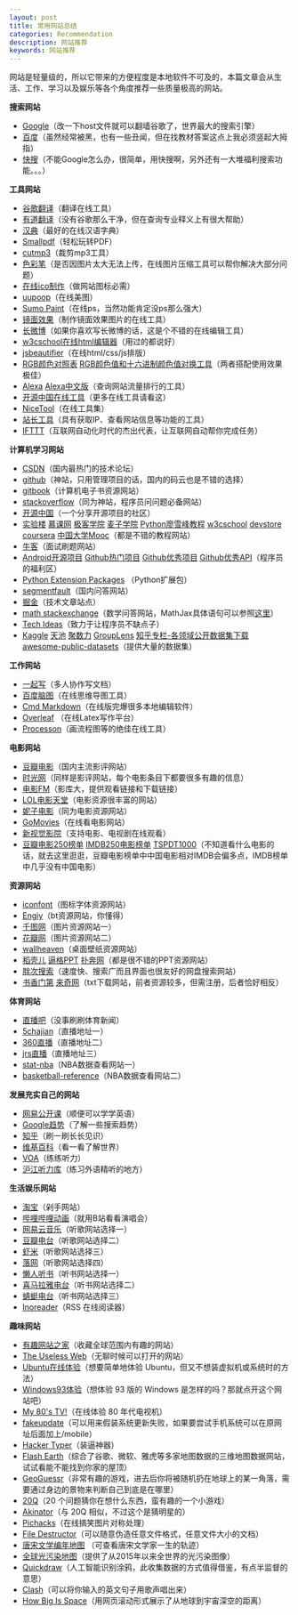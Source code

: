 ```yaml
---
layout: post
title: 常用网站总结
categories: Recommendation
description: 网站推荐
keywords: 网站推荐
---
```


网站是轻量级的，所以它带来的方便程度是本地软件不可及的，本篇文章会从生活、工作、学习以及娱乐等各个角度推荐一些质量极高的网站。

**搜索网站**

- [Google](https://www.google.com.hk/)（改一下host文件就可以翻墙谷歌了，世界最大的搜索引擎）
- [百度](www.baidu.com)（虽然经常被黑，也有一些丑闻，但在找教材答案这点上我必须竖起大拇指）
- [快搜](http://so.chongbuluo.com/)（不能Google怎么办，很简单，用快搜啊，另外还有一大堆福利搜索功能。。。）

**工具网站**

- [谷歌翻译](http://translate.google.cn/#en/zh-CN/destruct)（翻译在线工具）
- [有道翻译](http://dict.youdao.com/)（没有谷歌那么干净，但在查询专业释义上有很大帮助）
- [汉典](http://www.zdic.net/)（最好的在线汉语字典）
- [Smallpdf](https://smallpdf.com/cn)（轻松玩转PDF）
- [cutmp3](http://cutmp3.net/)（裁剪mp3工具）
- [色彩笔](http://www.secaibi.com/tools/)（是否因图片太大无法上传，在线图片压缩工具可以帮你解决大部分问题）
- [在线ico制作](http://www.ico.la/)（做网站图标必需）
- [uupoop](http://www.uupoop.com/zp/)（在线美图）
- [Sumo Paint](http://www.sumopaint.com/app/)（在线ps，当然功能肯定没ps那么强大）
- [镜面效果](http://www.reflectionmaker.com/)（制作镜面效果图片的在线工具）
- [长微博](http://www.changweibo.com/)（如果你喜欢写长微博的话，这是个不错的在线编辑工具）
- [w3cschool在线html编辑器](http://www.w3school.com.cn/tiy/t.asp?f=html_intro)（用过的都说好）
- [jsbeautifier](http://jsbeautifier.org/)（在线html/css/js排版）
- [RGB颜色对照表](http://tool.oschina.net/commons?type=3) [RGB颜色值和十六进制颜色值对换工具](http://www.sioe.cn/yingyong/yanse-rgb-16/)（两者搭配使用效果极佳）
- [Alexa](http://www.alexa.com/topsites) [Alexa中文版](http://www.123cha.com/alexa/)（查询网站流量排行的工具）
- [开源中国在线工具](http://tool.oschina.net/)（更多在线工具请看这） 
- [NiceTool](http://www.nicetool.net/)（在线工具集）
- [站长工具](http://tool.chinaz.com/)（具有获取IP、查看网站信息等功能的工具）
- [IFTTT](https://ifttt.com/discover)（互联网自动化时代的杰出代表，让互联网自动帮你完成任务）

**计算机学习网站**

- [CSDN](http://www.csdn.net/)（国内最热门的技术论坛）
- [github](https://github.com/)（神站，只用管理项目的话，国内的码云也是不错的选择）
- [gitbook](https://www.gitbook.com/explore)（计算机电子书资源网站）
- [stackoverflow](http://stackoverflow.com/)（同为神站，程序员问问题必备网站）
- [开源中国](https://www.oschina.net/)（一个分享开源项目的社区）
- [实验楼](https://www.shiyanlou.com/courses/) [慕课网](http://www.imooc.com/) [极客学院](http://www.jikexueyuan.com/?hmsr=baidu_sem_pinpai_index) [麦子学院](http://www.maiziedu.com/) [Python廖雪峰教程](http://www.liaoxuefeng.com/wiki/0014316089557264a6b348958f449949df42a6d3a2e542c000) [w3cschool](http://www.w3school.com.cn/) [devstore](http://www.devstore.cn/) [coursera](https://www.coursera.org/) [中国大学Mooc](http://www.icourse163.org/)（都是不错的教程网站）
- [牛客](http://www.nowcoder.com/354069)（面试刷题网站）
- [Android开源项目](http://www.cnblogs.com/SharkBin/p/3529016.html) [Github热门项目](https://github.com/trending) [Github优秀项目](https://github.com/sindresorhus/awesome) [Github优秀API](https://github.com/marktony/Awesome_API#%E4%B8%AD%E6%96%87%E7%89%88)（程序员的福利区）
- [Python Extension Packages](https://www.lfd.uci.edu/~gohlke/pythonlibs/) （Python扩展包）
- [segmentfault](https://segmentfault.com/)（国内问答网站）
- [掘金](https://gold.xitu.io/)（技术文章站点）
- [math stackexchange](http://math.stackexchange.com/)（数学问答网站，MathJax具体语句可以参照[这里](http://colobu.com/2014/08/17/MathJax-quick-reference/)）
- [Tech Ideas](https://bwasti.com/techideas)（致力于让程序员不缺点子）
- [Kaggle](https://www.kaggle.com/competitions) [天池](https://tianchi.aliyun.com/competition/index.htm?pageIndex=1) [聚数力](http://dataju.cn/Dataju/web/home) [GroupLens](https://grouplens.org/) [知乎专栏-各领域公开数据集下载](https://zhuanlan.zhihu.com/p/25138563) [awesome-public-datasets](https://github.com/caesar0301/awesome-public-datasets)（提供大量的数据集）

**工作网站**

- [一起写](yiqixie.com)（多人协作写文档）
- [百度脑图](http://naotu.baidu.com/)（在线思维导图工具）
- [Cmd Markdown](https://www.zybuluo.com/mdeditor)（在线版完爆很多本地编辑软件）
- [Overleaf](https://www.overleaf.com/) （在线Latex写作平台）
- [Processon](https://www.processon.com/)（画流程图等的绝佳在线工具）

**电影网站**

- [豆瓣电影](https://movie.douban.com/)（国内主流影评网站）
- [时光网](http://www.mtime.com/)（同样是影评网站，每个电影条目下都要很多有趣的信息）
- [电影FM](http://dianying.fm/)（影库大，提供观看链接和下载链接）
- [LOL电影天堂](http://www.loldytt.com/)（电影资源很丰富的网站）
- [妮子电影](http://www.nizidy.com/)（同为电影资源网站）
- [GoMovies](https://gostream.is/)（在线看电影网站）
- [新视觉影院](http://www.yy6080.org/)（支持电影、电视剧在线观看）
- [豆瓣电影250榜单](https://movie.douban.com/top250) [IMDB250电影榜单](http://www.imdb.com/chart/top?ref_=nv_wl_img_3) [TSPDT1000](http://www.theyshootpictures.com/gf1000_all1000films_table.php)（不知道看什么电影的话，就去这里逛逛，豆瓣电影榜单中中国电影相对IMDB会偏多点，IMDB榜单中几乎没有中国电影）

**资源网站**

- [iconfont](http://www.iconfont.cn/)（图标字体资源网站）
- [Engiy](http://engiy.com/)（bt资源网站，你懂得）
- [千图网](http://www.58pic.com/)（图片资源网站一）
- [花瓣网](http://huaban.com/)（图片资源网站二）
- [wallheaven](https://alpha.wallhaven.cc/)（桌面壁纸资源网站）
- [稻壳儿](http://www.docer.com/) [逼格PPT](http://www.tretars.com/) [扑奔网](http://www.pooban.com/)（都是很不错的PPT资源网站）
- [胖次搜索](http://www.panc.cc/)（速度快、搜索广而且界面也很友好的网盘搜索网站）
- [书香门第](http://bbs.txtnovel.net/search.php) [来奇网](http://www.laiqi.net/)（txt下载网站，前者资源较多，但需注册，后者恰好相反）

**体育网站**

- [直播吧](http://www.zhibo8.cc/)（没事刷刷体育新闻）
- [5chajian](http://www.yczbb.com/baike/site/5chajian.html)（直播地址一）
- [360直播](http://www.yczbb.com/)（直播地址二）
- [jrs直播](http://nba.tmiaoo.com/nba.html)（直播地址三）
- [stat-nba](http://stat-nba.com/)（NBA数据查看网站一）
- [basketball-reference](http://www.basketball-reference.com/)（NBA数据查看网站二）

**发展充实自己的网站**

- [网易公开课](http://open.163.com/?v_www)（顺便可以学学英语）
- [Google趋势](https://www.google.com/trends/?hl=zh-CN)（了解一些搜索趋势）
- [知乎](http://www.zhihu.com/)（刷一刷长长见识）
- [维基百科](https://zh.wikipedia.org/wiki/Wikipedia:%E9%A6%96%E9%A1%B5)（看一看了解世界）
- [VOA](http://www.51voa.com/)（练练听力）
- [沪江听力库](http://ting.hujiang.com/)（练习外语精听的地方）

**生活娱乐网站**

- [淘宝](https://www.taobao.com/?spm=a2107.1.1000340.1.ew7Yx5)（剁手网站）
- [哔哩哔哩动画](http://www.bilibili.com/)（就用B站看看演唱会）
- [网易云音乐](http://music.163.com/#/discover)（听歌网站选择一）
- [豆瓣电台](https://douban.fm/?from_=shire_top_nav)（听歌网站选择二）
- [虾米](http://www.xiami.com/genre?spm=a1z1s.6843761.1110925385.5.7hHV3j)（听歌网站选择三）
- [落网](http://www.luoo.net/)（听歌网站选择四）
- [懒人听书](http://www.lrts.me/)（听书网站选择一）
- [喜马拉雅电台](http://www.ximalaya.com/explore/)（听书网站选择二）
- [蜻蜓电台](http://www.qingting.fm/#/home)（听书网站选择三）
- [Inoreader](http://www.inoreader.com)（RSS 在线阅读器）

**趣味网站**

- [有趣网站之家](http://youquhome.com/)（收藏全球范围内有趣的网站）
- [The Useless Web](http://www.theuselessweb.com/)（无聊时候可以打开的网站）
- [Ubuntu在线体验](http://tour.ubuntu.com/zh-CN/#)（想要简单地体验 Ubuntu，但又不想装虚拟机或系统时的方法）
- [Windows93体验](http://windows93.net)（想体验 93 版的 Windows 是怎样的吗？那就点开这个网站吧）
- [My 80's TV!](http://www.my80stv.com/)（在线体验 80 年代电视机）
- [fakeupdate](http://fakeupdate.net/)（可以用来假装系统更新失败，如果要尝试手机系统可以在原网址后面加上/mobile）
- [Hacker Typer](http://hackertyper.net/)（装逼神器）
- [Flash Earth](https://zoom.earth)（综合了谷歌、微软、雅虎等多家地图数据的三维地图数据网站，试试看能不能找到你家的屋顶）
- [GeoGuessr](https://geoguessr.com/)（非常有趣的游戏，进去后你将被随机扔在地球上的某一角落，需要通过身边的景物来判断自己到底是在哪里）
- [20Q](http://www.20q.net/)（20 个问题猜你在想什么东西，蛮有趣的一个小游戏）
- [Akinator](http://en.akinator.com/)（与 20Q 相似，不过这个是猜明星的）
- [Pichacks](http://www.pichacks.com/welcome.php)（在线搞笑图片对称处理）
- [File Destructor](http://www.xnet.se/fd/)（可以随意伪造任意文件格式，任意文件大小的文档）
- [唐宋文学编年地图](https://sou-yun.com/poetlifemap.html) （可查看唐宋文学家一生的轨迹）
- [全球光污染地图](https://www.lightpollutionmap.info)（提供了从2015年以来全世界的光污染图像）
- [Quickdraw](https://quickdraw.withgoogle.com/)（人工智能识别涂鸦，此收集数据的方式值得借鉴，有点半监督的意思）
- [Clash](https://clash.me/)（可以将你输入的英文句子用歌声唱出来）
- [How Big Is Space](http://www.secaibi.com/howbigisspace/)（用网页滚动形式展示了从地球到宇宙深空的距离）
